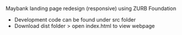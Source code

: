 Maybank landing page redesign (responsive) using ZURB Foundation

- Development code can be found under src folder
- Download dist folder > open index.html to view webpage
